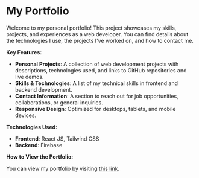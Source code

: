 # **My Portfolio**

Welcome to my personal portfolio! This project showcases my skills, projects, and experiences as a web developer. You can find details about the technologies I use, the projects I've worked on, and how to contact me.

**Key Features:**

- **Personal Projects**: A collection of web development projects with descriptions, technologies used, and links to GitHub repositories and live demos.
- **Skills & Technologies**: A list of my technical skills in frontend and backend development.
- **Contact Information**: A section to reach out for job opportunities, collaborations, or general inquiries.
- **Responsive Design**: Optimized for desktops, tablets, and mobile devices.

**Technologies Used:**

- **Frontend**: React JS, Tailwind CSS
- **Backend**: Firebase 

**How to View the Portfolio:**

You can view my portfolio by visiting [this link](https://angelosoreta123.github.io/Portfolio/).

